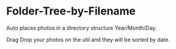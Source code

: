 # Folder-Tree-by-Filename

Auto places photos in a directory structure Year/Month/Day.

Drag Drop your photos on the util and they will be sorted by date.

